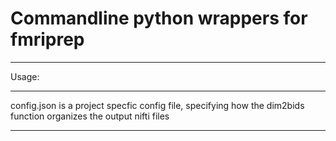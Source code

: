 # Commandline python wrappers for fmriprep
---
Usage:

---
config.json is a project specfic config file, specifying how the dim2bids
function organizes the output nifti files

---

